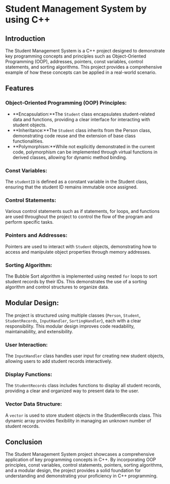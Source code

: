 # Student Management System by using C++

## Introduction
The Student Management System is a C++ project designed to demonstrate key programming concepts and principles such as Object-Oriented Programming (OOP), addresses, pointers, const variables, control statements, and sorting algorithms. This project provides a comprehensive example of how these concepts can be applied in a real-world scenario.

## Features
### Object-Oriented Programming (OOP) Principles: 
- **Encapsulation:**The `Student` class encapsulates student-related data and functions, providing a clear interface for interacting with student objects.
- **Inheritance:**The `Student` class inherits from the Person class, demonstrating code reuse and the extension of base class functionalities.
- **Polymorphism:**While not explicitly demonstrated in the current code, polymorphism can be implemented through virtual functions in derived classes, allowing for dynamic method binding.
### Const Variables:
The `studentID` is defined as a constant variable in the Student class, ensuring that the student ID remains immutable once assigned.

### Control Statements:
Various control statements such as if statements, for loops, and functions are used throughout the project to control the flow of the program and perform specific tasks.

### Pointers and Addresses:
Pointers are used to interact with `Student` objects, demonstrating how to access and manipulate object properties through memory addresses.

### Sorting Algorithm:
The Bubble Sort algorithm is implemented using nested `for` loops to sort student records by their IDs. This demonstrates the use of a sorting algorithm and control structures to organize data.
## Modular Design:
The project is structured using multiple classes (`Person`, `Student`, `StudentRecords`, `InputHandler`, `SortingHandler`), each with a clear responsibility. This modular design improves code readability, maintainability, and extensibility.
### User Interaction:
The `InputHandler` class handles user input for creating new student objects, allowing users to add student records interactively.
### Display Functions:
The `StudentRecords` class includes functions to display all student records, providing a clear and organized way to present data to the user.
### Vector Data Structure:
A `vector` is used to store student objects in the StudentRecords class. This dynamic array provides flexibility in managing an unknown number of student records.
## Conclusion
The Student Management System project showcases a comprehensive application of key programming concepts in C++. By incorporating OOP principles, const variables, control statements, pointers, sorting algorithms, and a modular design, the project provides a solid foundation for understanding and demonstrating your proficiency in C++ programming.
